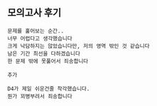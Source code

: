 ## 모의고사 후기
```
문제를 훑어보는 순간..
너무 어렵다고 생각했습니다
크게 낙담하지는 않았습니다만, 저의 영역 밖인 것 같습니다
남은 기간 최선을 다하겠습니다
한 문제 밖에 못풀어서 죄송합니다
```

```
추가

D4가 제일 쉬운건줄 착각했습니다.
뭔가 꾀병부려서 죄송합니다
```
